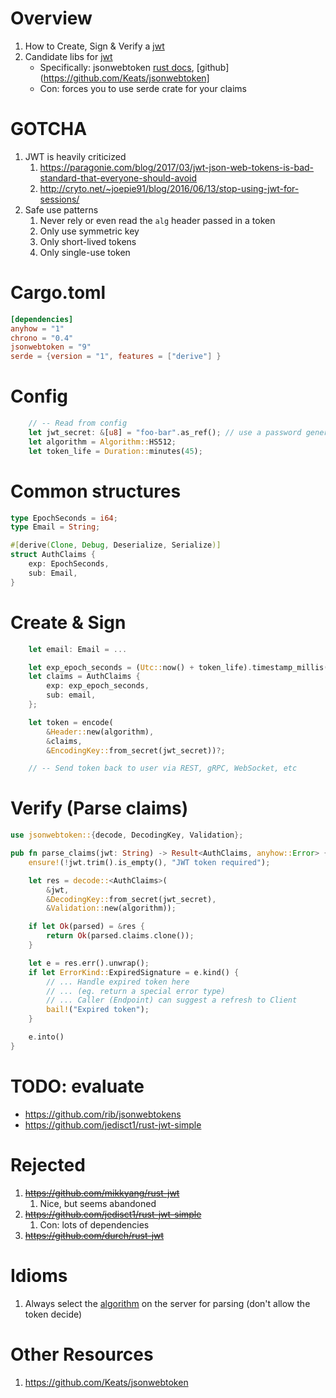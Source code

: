 # Overview

1. How to Create, Sign & Verify a [jwt](https://jwt.io/)
1. Candidate libs for [jwt](https://jwt.io/)
    - Specifically: jsonwebtoken [rust docs](https://docs.rs/jsonwebtoken/latest/jsonwebtoken/), [github](https://github.com/Keats/jsonwebtoken]
    - Con: forces you to use serde crate for your claims

# GOTCHA
1. JWT is heavily criticized
    1. https://paragonie.com/blog/2017/03/jwt-json-web-tokens-is-bad-standard-that-everyone-should-avoid
    1. http://cryto.net/~joepie91/blog/2016/06/13/stop-using-jwt-for-sessions/
1. Safe use patterns
    1. Never rely or even read the `alg` header passed in a token
    1. Only use symmetric key
    1. Only short-lived tokens
    1. Only single-use token


# Cargo.toml
```toml
[dependencies]
anyhow = "1"
chrono = "0.4"
jsonwebtoken = "9"
serde = {version = "1", features = ["derive"] }
```


# Config
```rust
    // -- Read from config
    let jwt_secret: &[u8] = "foo-bar".as_ref(); // use a password generator
    let algorithm = Algorithm::HS512;
    let token_life = Duration::minutes(45);
```


# Common structures
```rust
type EpochSeconds = i64;
type Email = String;

#[derive(Clone, Debug, Deserialize, Serialize)]
struct AuthClaims {
    exp: EpochSeconds,
    sub: Email,
}
```


# Create & Sign
```rust
    let email: Email = ...

    let exp_epoch_seconds = (Utc::now() + token_life).timestamp_millis() / 1000;
    let claims = AuthClaims {
        exp: exp_epoch_seconds,
        sub: email,
    };

    let token = encode(
        &Header::new(algorithm),
        &claims,
        &EncodingKey::from_secret(jwt_secret))?;

    // -- Send token back to user via REST, gRPC, WebSocket, etc
```


# Verify (Parse claims)

```rust
use jsonwebtoken::{decode, DecodingKey, Validation};

pub fn parse_claims(jwt: String) -> Result<AuthClaims, anyhow::Error> {
    ensure!(!jwt.trim().is_empty(), "JWT token required");

    let res = decode::<AuthClaims>(
        &jwt,
        &DecodingKey::from_secret(jwt_secret),
        &Validation::new(algorithm));

    if let Ok(parsed) = &res {
        return Ok(parsed.claims.clone());
    }

    let e = res.err().unwrap();
    if let ErrorKind::ExpiredSignature = e.kind() {
        // ... Handle expired token here
        // ... (eg. return a special error type)
        // ... Caller (Endpoint) can suggest a refresh to Client
        bail!("Expired token");
    }

    e.into()
}
```


# TODO: evaluate
- https://github.com/rib/jsonwebtokens
- https://github.com/jedisct1/rust-jwt-simple


# Rejected
1. ~~https://github.com/mikkyang/rust-jwt~~
    1. Nice, but seems abandoned
1. ~~https://github.com/jedisct1/rust-jwt-simple~~
    1. Con: lots of dependencies
1. ~~https://github.com/durch/rust-jwt~~

# Idioms

1. Always select the [algorithm](https://github.com/Keats/jsonwebtoken/blob/master/src/algorithms.rs#L16) on the server for parsing (don't allow the token decide)

# Other Resources

1. https://github.com/Keats/jsonwebtoken
